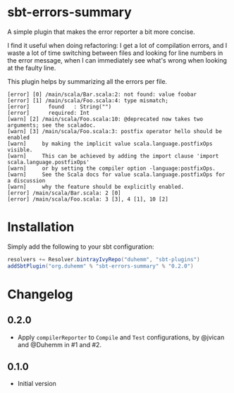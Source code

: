 # sbt-errors-summary

A simple plugin that makes the error reporter a bit more concise.

I find it useful when doing refactoring: I get a lot of compilation errors, and I waste a lot of
time switching between files and looking for line numbers in the error message, when I can
immediately see what's wrong when looking at the faulty line.

This plugin helps by summarizing all the errors per file.

```
[error] [0] /main/scala/Bar.scala:2: not found: value foobar
[error] [1] /main/scala/Foo.scala:4: type mismatch;
[error]      found   : String("")
[error]      required: Int
[warn] [2] /main/scala/Foo.scala:10: @deprecated now takes two arguments; see the scaladoc.
[warn] [3] /main/scala/Foo.scala:3: postfix operator hello should be enabled
[warn]     by making the implicit value scala.language.postfixOps visible.
[warn]     This can be achieved by adding the import clause 'import scala.language.postfixOps'
[warn]     or by setting the compiler option -language:postfixOps.
[warn]     See the Scala docs for value scala.language.postfixOps for a discussion
[warn]     why the feature should be explicitly enabled.
[error] /main/scala/Bar.scala: 2 [0]
[error] /main/scala/Foo.scala: 3 [3], 4 [1], 10 [2]
```

# Installation

Simply add the following to your sbt configuration:

```scala
resolvers += Resolver.bintrayIvyRepo("duhemm", "sbt-plugins")
addSbtPlugin("org.duhemm" % "sbt-errors-summary" % "0.2.0")
```

# Changelog

## 0.2.0
 - Apply `compilerReporter` to `Compile` and `Test` configurations,
   by @jvican and @Duhemm in #1 and #2.

## 0.1.0
 - Initial version
